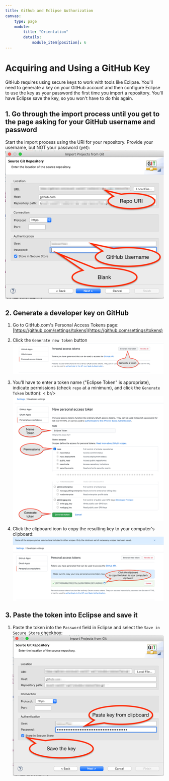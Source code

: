 ```yaml
---
title: Github and Eclipse Authorization
canvas: 
    type: page
    module:
        title: "Orientation"
        details:
            module_item[position]: 6
---
```


# Acquiring and Using a GitHub Key

GitHub requires using secure keys to work with tools like Eclipse.  You'll need to generate a key on your GitHub account and then configure Eclipse to use the key as your password the first time you import a repository.  You'll have Eclipse save the key, so you won't have to do this again.
  
## 1. Go through the import process until you get to the page asking for your GitHub username and password

Start the import process using the URI for your repository.  Provide your username, but NOT your password (yet): <br />![](./EclipseImportStartDetails.png)

## 2. Generate a developer key on GitHub

1. Go to GitHub.com's Personal Access Tokens page: [https://github.com/settings/tokens](https://github.com/settings/tokens)

2. Click the `Generate new token` button <br />![](./GH2_PersonalToken.png)

3. You'll have to enter a token name ("Eclipse Token" is appropriate), indicate permissions (check `repo` at a minimum), and click the `Generate Token` button):  < br/>![](./GH3_FullPage.png)

4. Click the clipboard icon to copy the resulting key to your computer's clipboard: <br />![](./GH4_CopyToken.png)

## 3. Paste the token into Eclipse and save it

1. Paste the token into the `Password` field in Eclipse and select the `Save in Secure Store` checkbox: <br />![](./EclipseImportPasswordAndSave.png)

